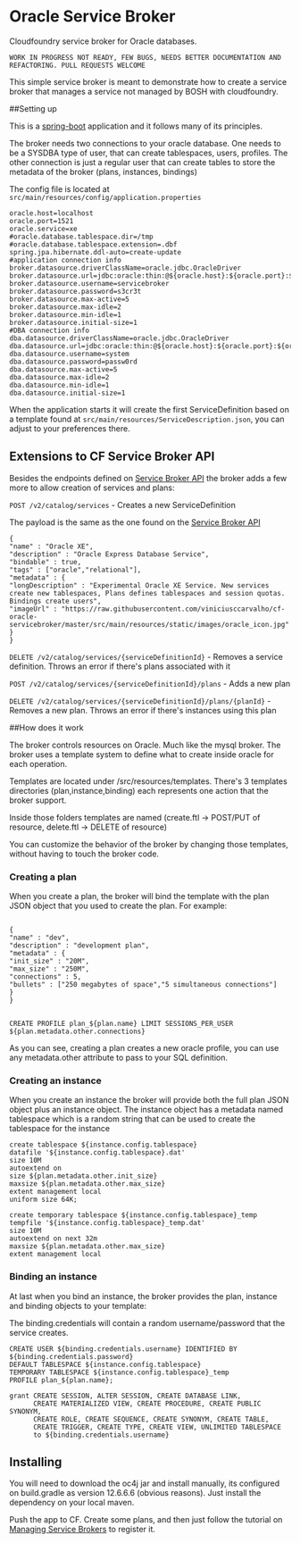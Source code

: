 # Oracle Service Broker

Cloudfoundry service broker for Oracle databases.

`WORK IN PROGRESS NOT READY, FEW BUGS, NEEDS BETTER DOCUMENTATION AND REFACTORING. PULL REQUESTS WELCOME`	

This simple service broker is meant to demonstrate how to create a service broker that manages a service not managed by BOSH with cloudfoundry.

##Setting up

This is a [spring-boot](http://projects.spring.io/spring-boot/) application and it follows many of its principles.

The broker needs two connections to your oracle database. One needs to be a SYSDBA type of user, that can create tablespaces, users, profiles. The
other connection is just a regular user that can create tables to store the metadata of the broker (plans, instances, bindings)

The config file is located at `src/main/resources/config/application.properties`

```
oracle.host=localhost
oracle.port=1521
oracle.service=xe
#oracle.database.tablespace.dir=/tmp
#oracle.database.tablespace.extension=.dbf
spring.jpa.hibernate.ddl-auto=create-update
#application connection info
broker.datasource.driverClassName=oracle.jdbc.OracleDriver
broker.datasource.url=jdbc:oracle:thin:@${oracle.host}:${oracle.port}:${oracle.service}
broker.datasource.username=servicebroker
broker.datasource.password=s3cr3t
broker.datasource.max-active=5
broker.datasource.max-idle=2
broker.datasource.min-idle=1
broker.datasource.initial-size=1
#DBA connection info
dba.datasource.driverClassName=oracle.jdbc.OracleDriver
dba.datasource.url=jdbc:oracle:thin:@${oracle.host}:${oracle.port}:${oracle.service}
dba.datasource.username=system
dba.datasource.password=passw0rd
dba.datasource.max-active=5
dba.datasource.max-idle=2
dba.datasource.min-idle=1
dba.datasource.initial-size=1

```

When the application starts it will create the first ServiceDefinition based on a template found at `src/main/resources/ServiceDescription.json`, you can 
adjust to your preferences there.

## Extensions to CF Service Broker API

Besides the endpoints defined on [Service Broker API](http://docs.cloudfoundry.org/services/api.html) the broker adds a few more to allow creation of services and plans:

`POST /v2/catalog/services` - Creates a new ServiceDefinition

The payload is the same as the one found on the [Service Broker API](http://docs.cloudfoundry.org/services/api.html)

```
{
"name" : "Oracle XE",
"description" : "Oracle Express Database Service",
"bindable" : true,
"tags" : ["oracle","relational"],
"metadata" : {
"longDescription" : "Experimental Oracle XE Service. New services create new tablespaces, Plans defines tablespaces and session quotas. Bindings create users",
"imageUrl" : "https://raw.githubusercontent.com/viniciusccarvalho/cf-oracle-servicebroker/master/src/main/resources/static/images/oracle_icon.jpg"
}
}
```

`DELETE /v2/catalog/services/{serviceDefinitionId}` - Removes a service definition. Throws an error if there's plans associated with it

`POST /v2/catalog/services/{serviceDefinitionId}/plans` - Adds a new plan

`DELETE /v2/catalog/services/{serviceDefinitionId}/plans/{planId}` - Removes a new plan. Throws an error if there's instances using this plan

##How does it work

The broker controls resources on Oracle. Much like the mysql broker. The broker uses a template system to define what to create inside oracle for each operation.

Templates are located under /src/resources/templates. There's 3 templates directories (plan,instance,binding) each represents one action that the broker support.

Inside those folders templates are named (create.ftl -> POST/PUT of resource, delete.ftl -> DELETE of resource)

You can customize the behavior of the broker by changing those templates, without having to touch the broker code.

 

### Creating a plan

When you create a plan, the broker will bind the template with the plan JSON object that you used to create the plan. For example:

```

{
"name" : "dev",
"description" : "development plan",
"metadata" : {
"init_size" : "20M",
"max_size" : "250M",
"connections" : 5,
"bullets" : ["250 megabytes of space","5 simultaneous connections"]
}
}

```

```

CREATE PROFILE plan_${plan.name} LIMIT SESSIONS_PER_USER ${plan.metadata.other.connections}

```

As you can see, creating a plan creates a new oracle profile, you can use any metadata.other attribute to pass to your SQL definition.

### Creating an instance

When you create an instance the broker will provide both the full plan JSON object plus an instance object. The instance object has a metadata named
tablespace which is a random string that can be used to create the tablespace for the instance

```
create tablespace ${instance.config.tablespace} 
datafile '${instance.config.tablespace}.dat' 
size 10M 
autoextend on 
size ${plan.metadata.other.init_size} 
maxsize ${plan.metadata.other.max_size} 
extent management local 
uniform size 64K;

create temporary tablespace ${instance.config.tablespace}_temp 
tempfile '${instance.config.tablespace}_temp.dat'
size 10M 
autoextend on next 32m 
maxsize ${plan.metadata.other.max_size}
extent management local
```

### Binding an instance

At last when you bind an instance, the broker provides the plan, instance and binding objects to your template:

The binding.credentials will contain a random username/password that the service creates.
```
CREATE USER ${binding.credentials.username} IDENTIFIED BY ${binding.credentials.password}
DEFAULT TABLESPACE ${instance.config.tablespace} 
TEMPORARY TABLESPACE ${instance.config.tablespace}_temp
PROFILE plan_${plan.name};

grant CREATE SESSION, ALTER SESSION, CREATE DATABASE LINK,
      CREATE MATERIALIZED VIEW, CREATE PROCEDURE, CREATE PUBLIC SYNONYM,
      CREATE ROLE, CREATE SEQUENCE, CREATE SYNONYM, CREATE TABLE, 
      CREATE TRIGGER, CREATE TYPE, CREATE VIEW, UNLIMITED TABLESPACE 
      to ${binding.credentials.username}
```
## Installing

You will need to download the oc4j jar and install manually, its configured on build.gradle as version 12.6.6.6 (obvious reasons). Just install the dependency
on your local maven.

Push the app to CF. Create some plans, and then just follow the tutorial on [Managing Service Brokers](http://docs.cloudfoundry.org/services/managing-service-brokers.html) to register it.


